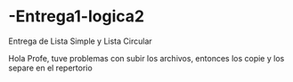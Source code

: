 # -Entrega1-logica2
Entrega de Lista Simple y Lista Circular

Hola Profe, tuve problemas con subir los archivos, entonces los copie y los separe en el repertorio
